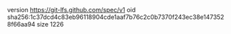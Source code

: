 version https://git-lfs.github.com/spec/v1
oid sha256:1c37dcd4c83eb96118904cde1aaf7b76c2c0b7370f243ec38e1473528f66aa94
size 1226
